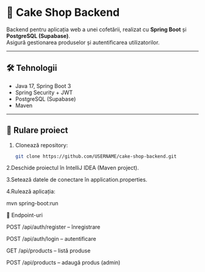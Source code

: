 # 🍰 Cake Shop Backend

Backend pentru aplicația web a unei cofetării, realizat cu **Spring Boot** și **PostgreSQL (Supabase)**.  
Asigură gestionarea produselor și autentificarea utilizatorilor.

---

## 🛠️ Tehnologii
- Java 17, Spring Boot 3  
- Spring Security + JWT  
- PostgreSQL (Supabase)  
- Maven  

---

## 🚀 Rulare proiect

1. Clonează repository:
   ```bash
   git clone https://github.com/USERNAME/cake-shop-backend.git
2.Deschide proiectul în IntelliJ IDEA (Maven project).

3.Setează datele de conectare în application.properties.

4.Rulează aplicația:

mvn spring-boot:run

📌 Endpoint-uri

POST /api/auth/register – înregistrare

POST /api/auth/login – autentificare

GET /api/products – listă produse

POST /api/products – adaugă produs (admin)

